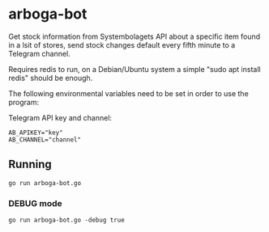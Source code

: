 # arboga-bot

Get stock information from Systembolagets API about a specific item found in a lsit of stores, send stock changes default every fifth minute to a Telegram channel.

Requires redis to run, on a Debian/Ubuntu system a simple "sudo apt install redis" should be enough.

The following environmental variables need to be set in order to use the program:

Telegram API key and channel:
```
AB_APIKEY="key"
AB_CHANNEL="channel"
```

## Running

```
go run arboga-bot.go
```

### DEBUG mode
```
go run arboga-bot.go -debug true
```